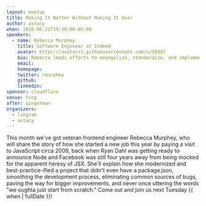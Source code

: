 ```yaml
---
layout: meetup
title: Making It Better Without Making It Over
author: astacy
when: 2016-06-21T19:30:00-05:00
speakers:
  - name: Rebecca Murphey
    title: Software Engineer at Indeed
    avatar: https://avatars1.githubusercontent.com/u/58987
    bio: Rebecca leads efforts to evangelize, standardize, and implement front-end best practices across the applications that power the world’s number one job search site. or something.
    email:
    homepage:
    twitter: rmurphey
    github:
    linkedin:
sponsor: cloudflare
venue: frog
after: gingerman
organizers:
  - lingram
  - astacy
---
```


This month we've got veteran frontend engineer Rebecca Murphey, who will share the story of how she started a new job this year by paying a visit to JavaScript circa 2009, back when Ryan Dahl was getting ready to announce Node and Facebook was still four years away from being mocked for the apparent heresy of JSX. She'll explain how she modernized and best-practice-ified a project that didn't even have a package.json, smoothing the development process, eliminating common sources of bugs, paving the way for bigger improvements, and never once uttering the words "we oughta just start from scratch." Come out and join us next Tuesday {{ when | fullDate }}!
